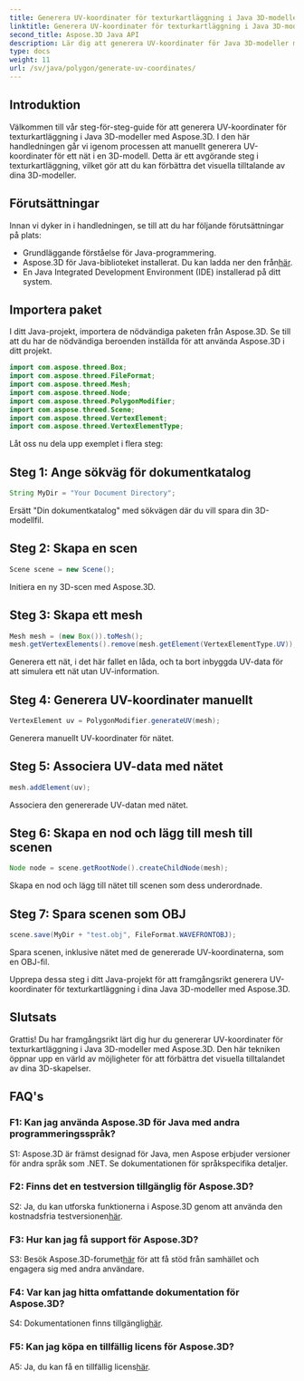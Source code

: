 ```yaml
---
title: Generera UV-koordinater för texturkartläggning i Java 3D-modeller
linktitle: Generera UV-koordinater för texturkartläggning i Java 3D-modeller
second_title: Aspose.3D Java API
description: Lär dig att generera UV-koordinater för Java 3D-modeller med Aspose.3D. Förbättra texturkartläggning i dina projekt med denna steg-för-steg-guide.
type: docs
weight: 11
url: /sv/java/polygon/generate-uv-coordinates/
---
```

## Introduktion

Välkommen till vår steg-för-steg-guide för att generera UV-koordinater för texturkartläggning i Java 3D-modeller med Aspose.3D. I den här handledningen går vi igenom processen att manuellt generera UV-koordinater för ett nät i en 3D-modell. Detta är ett avgörande steg i texturkartläggning, vilket gör att du kan förbättra det visuella tilltalande av dina 3D-modeller.

## Förutsättningar

Innan vi dyker in i handledningen, se till att du har följande förutsättningar på plats:

- Grundläggande förståelse för Java-programmering.
-  Aspose.3D för Java-biblioteket installerat. Du kan ladda ner den från[här](https://releases.aspose.com/3d/java/).
- En Java Integrated Development Environment (IDE) installerad på ditt system.

## Importera paket

I ditt Java-projekt, importera de nödvändiga paketen från Aspose.3D. Se till att du har de nödvändiga beroenden inställda för att använda Aspose.3D i ditt projekt.

```java
import com.aspose.threed.Box;
import com.aspose.threed.FileFormat;
import com.aspose.threed.Mesh;
import com.aspose.threed.Node;
import com.aspose.threed.PolygonModifier;
import com.aspose.threed.Scene;
import com.aspose.threed.VertexElement;
import com.aspose.threed.VertexElementType;
```

Låt oss nu dela upp exemplet i flera steg:

## Steg 1: Ange sökväg för dokumentkatalog

```java
String MyDir = "Your Document Directory";
```

Ersätt "Din dokumentkatalog" med sökvägen där du vill spara din 3D-modellfil.

## Steg 2: Skapa en scen

```java
Scene scene = new Scene();
```

Initiera en ny 3D-scen med Aspose.3D.

## Steg 3: Skapa ett mesh

```java
Mesh mesh = (new Box()).toMesh();
mesh.getVertexElements().remove(mesh.getElement(VertexElementType.UV));
```

Generera ett nät, i det här fallet en låda, och ta bort inbyggda UV-data för att simulera ett nät utan UV-information.

## Steg 4: Generera UV-koordinater manuellt

```java
VertexElement uv = PolygonModifier.generateUV(mesh);
```

Generera manuellt UV-koordinater för nätet.

## Steg 5: Associera UV-data med nätet

```java
mesh.addElement(uv);
```

Associera den genererade UV-datan med nätet.

## Steg 6: Skapa en nod och lägg till mesh till scenen

```java
Node node = scene.getRootNode().createChildNode(mesh);
```

Skapa en nod och lägg till nätet till scenen som dess underordnade.

## Steg 7: Spara scenen som OBJ

```java
scene.save(MyDir + "test.obj", FileFormat.WAVEFRONTOBJ);
```

Spara scenen, inklusive nätet med de genererade UV-koordinaterna, som en OBJ-fil.

Upprepa dessa steg i ditt Java-projekt för att framgångsrikt generera UV-koordinater för texturkartläggning i dina Java 3D-modeller med Aspose.3D.

## Slutsats

Grattis! Du har framgångsrikt lärt dig hur du genererar UV-koordinater för texturkartläggning i Java 3D-modeller med Aspose.3D. Den här tekniken öppnar upp en värld av möjligheter för att förbättra det visuella tilltalandet av dina 3D-skapelser.

## FAQ's

### F1: Kan jag använda Aspose.3D för Java med andra programmeringsspråk?

S1: Aspose.3D är främst designad för Java, men Aspose erbjuder versioner för andra språk som .NET. Se dokumentationen för språkspecifika detaljer.

### F2: Finns det en testversion tillgänglig för Aspose.3D?

 S2: Ja, du kan utforska funktionerna i Aspose.3D genom att använda den kostnadsfria testversionen[här](https://releases.aspose.com/).

### F3: Hur kan jag få support för Aspose.3D?

 S3: Besök Aspose.3D-forumet[här](https://forum.aspose.com/c/3d/18) för att få stöd från samhället och engagera sig med andra användare.

### F4: Var kan jag hitta omfattande dokumentation för Aspose.3D?

 S4: Dokumentationen finns tillgänglig[här](https://reference.aspose.com/3d/java/).

### F5: Kan jag köpa en tillfällig licens för Aspose.3D?

 A5: Ja, du kan få en tillfällig licens[här](https://purchase.aspose.com/temporary-license/).